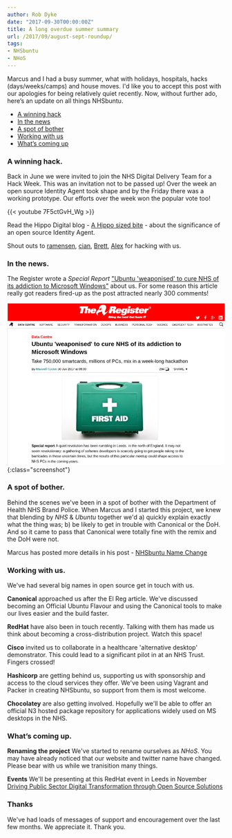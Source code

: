 ```yaml
---
author: Rob Dyke
date: "2017-09-30T00:00:00Z"
title: A long overdue summer summary
url: /2017/09/august-sept-roundup/
tags:
- NHSbuntu
- NHoS
---
```


Marcus and I had a busy summer, what with holidays, hospitals, hacks (days/weeks/camps) and house moves. I'd like you to accept this post with our apologies for being relatively quiet recently. Now, without further ado, here’s an update on all things NHSbuntu. 

- [A winning hack](#a_winning_hack)
- [In the news](#in_the_news)
- [A spot of bother](#a_spot_of_bother)
- [Working with us](#working_with_us)
- [What’s coming up](#whats_coming_up)

<a id="a_winning_hack"></a>
### A winning hack.
Back in June we were invited to join the NHS Digital Delivery Team for a Hack Week. This was an invitation not to be passed up! Over the week an open source Identity Agent took shape and by the Friday there was a working prototype. Our efforts over the week won the popular vote too!

{{< youtube 7F5ctGvH_Wg >}}

Read the Hippo Digital blog - [A Hippo sized bite](http://hippodigital.co.uk/2017/07/nhsbuntu-takes-a-hippo-sized-bite-out-of-windows-dominance/) - about the significance of an open source Identity Agent.

Shout outs to [ramensen](https://github.com/ramensen), [cian](https://github.com/orgs/NHSbuntu/people/cian), [Brett](https://github.com/bjackson1), [Alex](https://www.linkedin.com/in/alextoft) for hacking with us.

<a id="in_the_news"></a>
### In the news.
The Register wrote a _Special Report_ ["Ubuntu 'weaponised' to cure NHS of its addiction to Microsoft Windows"](https://www.theregister.co.uk/2017/06/30/nhsbuntu_nhs_revolution/) about us. For some reason this article really got readers fired-up as the post attracted nearly 300 comments!

![The Register NHSbuntu article.](/images/pagegrabs/the_register_30_june_2017.png){:class="screenshot"}

<a id="a_spot_of_bother"></a>
### A spot of bother.
Behind the scenes we've been in a spot of bother with the Department of Health NHS Brand Police. When Marcus and I started this project, we knew that blending by _NHS_ & _Ubuntu_ together we'd a) quickly explain exactly what the thing was; b) be likely to get in trouble with Canonical or the DoH. And so it came to pass that Canonical were totally fine with the remix and the DoH were not.

Marcus has posted more details in his post - [NHSbuntu Name Change](https://www.openhealthhub.org/t/nhsbuntu-name-change/1211)

<a id="working_with_us"></a>
### Working with us.
We've had several big names in open source get in touch with us.

**Canonical** approached us after the El Reg article. We've discussed becoming an Official Ubuntu Flavour and using the Canonical tools to make our lives easier and the build faster.

**RedHat** have also been in touch recently. Talking with them has made us think about becoming a cross-distribution project. Watch this space!

**Cisco** invited us to collaborate in a healthcare 'alternative desktop' demonstrator. This could lead to a significant pilot in at an NHS Trust. Fingers crossed!

**Hashicorp** are getting behind us, supporting us with sponsorship and access to the cloud services they offer. We've been using Vagrant and Packer in creating NHSbuntu, so support from them is most welcome.

**Chocolatey** are also getting involved. Hopefully we'll be able to offer an official N3 hosted package repository for applications widely used on MS desktops in the NHS.

<a id="whats_coming_up"></a>
### What’s coming up.
**Renaming the project** We've started to rename ourselves as _NHoS_. You may have already noticed that our website and twitter name have changed. Please bear with us while we tranisition many things.

**Events** We'll be presenting at this RedHat event in Leeds in November [Driving Public Sector Digital Transformation through Open Source Solutions](https://www.redhat.com/en/about/events/driving-digital-transformation-through-open-source-solutions-leeds)

### Thanks
We've had loads of messages of support and encouragement over the last few months. We appreciate it. Thank you.

